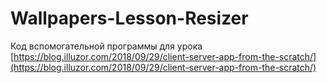 # Wallpapers-Lesson-Resizer

Код вспомогательной программы для урока [https://blog.illuzor.com/2018/09/29/client-server-app-from-the-scratch/](https://blog.illuzor.com/2018/09/29/client-server-app-from-the-scratch/)
